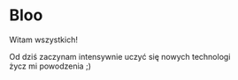# Bloo


Witam  wszystkich!

Od dziś zaczynam intensywnie uczyć się nowych technologi  
życz mi powodzenia ;) 
